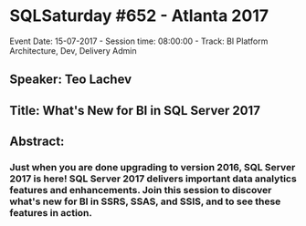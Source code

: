 # SQLSaturday #652 - Atlanta 2017
Event Date: 15-07-2017 - Session time: 08:00:00 - Track: BI Platform Architecture, Dev, Delivery  Admin
## Speaker: Teo Lachev
## Title: What's New for BI in SQL Server 2017
## Abstract:
### Just when you are done upgrading to version 2016, SQL Server 2017 is here! SQL Server 2017 delivers important data analytics  features and enhancements.  Join this session to discover what's new for BI in SSRS,  SSAS, and SSIS, and to see these features in action.

